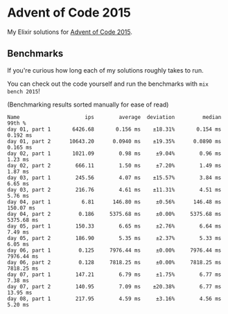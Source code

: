 # Advent of Code 2015

My Elixir solutions for [Advent of Code 2015](https://adventofcode.com/2015).

## Benchmarks

If you're curious how long each of my solutions roughly takes to run.

You can check out the code yourself and run the benchmarks with `mix bench 2015`!

(Benchmarking results sorted manually for ease of read)

```
Name                     ips        average  deviation         median         99th %
day 01, part 1       6426.68       0.156 ms    ±18.31%       0.154 ms       0.192 ms
day 01, part 2      10643.20      0.0940 ms    ±19.35%      0.0890 ms       0.165 ms
day 02, part 1       1021.09        0.98 ms     ±9.04%        0.96 ms        1.23 ms
day 02, part 2        666.11        1.50 ms     ±7.20%        1.49 ms        1.87 ms
day 03, part 1        245.56        4.07 ms    ±15.57%        3.84 ms        6.65 ms
day 03, part 2        216.76        4.61 ms    ±11.31%        4.51 ms        5.76 ms
day 04, part 1          6.81      146.80 ms     ±0.56%      146.48 ms      150.07 ms
day 04, part 2         0.186     5375.68 ms     ±0.00%     5375.68 ms     5375.68 ms
day 05, part 1        150.33        6.65 ms     ±2.76%        6.64 ms        7.49 ms
day 05, part 2        186.90        5.35 ms     ±2.37%        5.33 ms        6.05 ms
day 06, part 1         0.125     7976.44 ms     ±0.00%     7976.44 ms     7976.44 ms
day 06, part 2         0.128     7818.25 ms     ±0.00%     7818.25 ms     7818.25 ms
day 07, part 1        147.21        6.79 ms     ±1.75%        6.77 ms        7.38 ms
day 07, part 2        140.95        7.09 ms    ±20.38%        6.77 ms       13.95 ms
day 08, part 1        217.95        4.59 ms     ±3.16%        4.56 ms        5.20 ms
```
